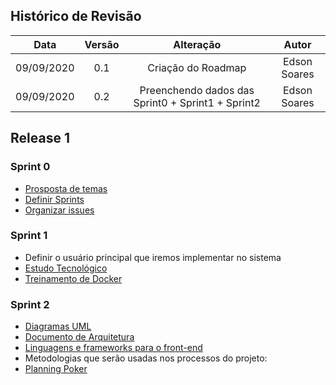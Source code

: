 ## Histórico de Revisão

|    Data    | Versão |                             Alteração                             |                    Autor                    |
|:----------:|:------:|:-----------------------------------------------------------------:|:-------------------------------------------:|
| 09/09/2020 |   0.1  | Criação do Roadmap |                Edson Soares                 |                |
| 09/09/2020 |   0.2  | Preenchendo dados das Sprint0 + Sprint1 + Sprint2 |                Edson Soares                 |                |

## Release 1


### Sprint 0
* [Prosposta de temas](https://github.com/fga-eps-mds/2020-1-Ziguen/issues/13)
* [Definir Sprints](https://github.com/fga-eps-mds/2020-1-Ziguen/milestones)
* [Organizar issues](https://github.com/fga-eps-mds/2020-1-Ziguen/issues?q=is%3Aissue+is%3Aclosed)
### Sprint 1
* Definir o usuário principal que iremos implementar no sistema
* [Estudo Tecnológico](https://github.com/fga-eps-mds/2020-1-Ziguen/issues/10)
* [Treinamento de Docker](https://github.com/fga-eps-mds/2020-1-Ziguen/issues/19)
### Sprint 2
* [Diagramas UML](https://github.com/fga-eps-mds/2020-1-Ziguen/issues/27)
* [Documento de Arquitetura](https://github.com/fga-eps-mds/2020-1-Ziguen/issues/23)
* [Linguagens e frameworks para o front-end](https://github.com/fga-eps-mds/2020-1-Ziguen/issues/21)
* Metodologias que serão usadas nos processos do projeto: []()
* [Planning Poker](https://github.com/fga-eps-mds/2020-1-Ziguen/issues/25)

